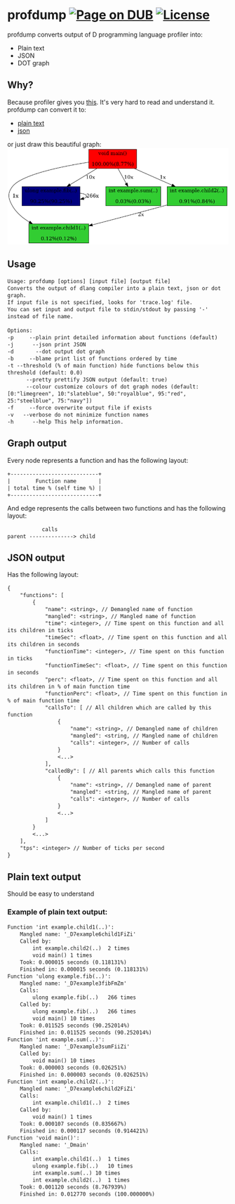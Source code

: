profdump [![Page on DUB](https://img.shields.io/dub/v/profdump.svg)](http://code.dlang.org/packages/profdump) [![License](https://img.shields.io/dub/l/profdump.svg)](https://github.com/ohdatboi/profdump/blob/master/LICENSE)
=============
profdump converts output of D programming language profiler into:
- Plain text
- JSON
- DOT graph

## Why?
Because profiler gives you [this](./example/simple.log). It's very hard to read and understand it.
profdump can convert it to:
- [plain text](./example/sample/simple.txt)
- [json](./example/sample/simple.json)

or just draw this beautiful graph:
![simple graph](./example/example.png?raw=true)

## Usage
```
Usage: profdump [options] [input file] [output file]
Converts the output of dlang compiler into a plain text, json or dot graph.
If input file is not specified, looks for 'trace.log' file.
You can set input and output file to stdin/stdout by passing '-' instead of file name.

Options:
-p     --plain print detailed information about functions (default)
-j      --json print JSON
-d       --dot output dot graph
-b     --blame print list of functions ordered by time
-t --threshold (% of main function) hide functions below this threshold (default: 0.0)
      --pretty prettify JSON output (default: true)
      --colour customize colours of dot graph nodes (default: [0:"limegreen", 10:"slateblue", 50:"royalblue", 95:"red", 25:"steelblue", 75:"navy"])
-f     --force overwrite output file if exists
-v   --verbose do not minimize function names
-h      --help This help information.
```

## Graph output
Every node represents a function and has the following layout:
```
+----------------------------+
|        Function name       |
| total time % (self time %) |
+----------------------------+
```

And edge represents the calls between two functions and has the following layout:
```
           calls
parent --------------> child

```

## JSON output
Has the following layout:
```
{
	"functions": [
		{
			"name": <string>, // Demangled name of function
			"mangled": <string>, // Mangled name of function
			"time": <integer>, // Time spent on this function and all its children in ticks
			"timeSec": <float>, // Time spent on this function and all its children in seconds
			"functionTime": <integer>, // Time spent on this function in ticks
			"functionTimeSec": <float>, // Time spent on this function in seconds
			"perc": <float>, // Time spent on this function and all its children in % of main function time
			"functionPerc": <float>, // Time spent on this function in % of main function time
			"callsTo": [ // All children which are called by this function
				{
					"name": <string>, // Demangled name of children
					"mangled": <string, // Mangled name of children
					"calls": <integer>, // Number of calls
				}
				<...>
			],
			"calledBy": [ // All parents which calls this function
				{
					"name": <string>, // Demangled name of parent
					"mangled": <string, // Mangled name of parent
					"calls": <integer>, // Number of calls
				}
				<...>
			]
		}
		<...>
	],
	"tps": <integer> // Number of ticks per second
}

```

## Plain text output
Should be easy to understand
### Example of plain text output:
```
Function 'int example.child1(..)':
	Mangled name: '_D7example6child1FiZi'
	Called by:
		int example.child2(..)	2 times
		void main()	1 times
	Took: 0.000015 seconds (0.118131%)
	Finished in: 0.000015 seconds (0.118131%)
Function 'ulong example.fib(..)':
	Mangled name: '_D7example3fibFmZm'
	Calls:
		ulong example.fib(..)	266 times
	Called by:
		ulong example.fib(..)	266 times
		void main()	10 times
	Took: 0.011525 seconds (90.252014%)
	Finished in: 0.011525 seconds (90.252014%)
Function 'int example.sum(..)':
	Mangled name: '_D7example3sumFiiZi'
	Called by:
		void main()	10 times
	Took: 0.000003 seconds (0.026251%)
	Finished in: 0.000003 seconds (0.026251%)
Function 'int example.child2(..)':
	Mangled name: '_D7example6child2FiZi'
	Calls:
		int example.child1(..)	2 times
	Called by:
		void main()	1 times
	Took: 0.000107 seconds (0.835667%)
	Finished in: 0.000117 seconds (0.914421%)
Function 'void main()':
	Mangled name: '_Dmain'
	Calls:
		int example.child1(..)	1 times
		ulong example.fib(..)	10 times
		int example.sum(..)	10 times
		int example.child2(..)	1 times
	Took: 0.001120 seconds (8.767939%)
	Finished in: 0.012770 seconds (100.000000%)
```
